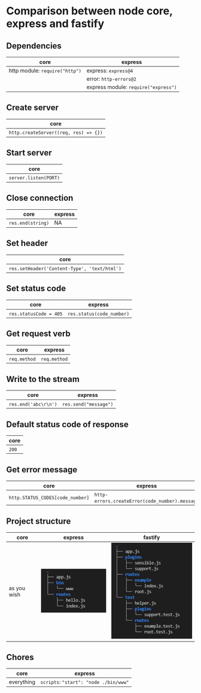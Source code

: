 # Comparison between node core, express and fastify

## Dependencies

| core | express
|---| --- |
|http module: `require("http")`| express: `express@4` |
| | error: `http-errors@2` |
| | express module: `require("express")` |

## Create server

core |
--- |
`http.createServer((req, res) => {})` |

## Start server

core |
--- |
`server.listen(PORT)` |

## Close connection

core | express |
--- | --- |
`res.end(string)`| NA |

## Set header

core |
--- |
`res.setHeader('Content-Type', 'text/html')` |

## Set status code

core | express |
--- | --- |
`res.statusCode = 405` | `res.status(code_number)` |

## Get request verb

core | express |
--- | --- |
`req.method` | `req.method` |

## Write to the stream

core | express |
--- | --- |
`res.end('abc\r\n')` | `res.send("message")` |

## Default status code of response

core |
--- |
`200` |

## Get error message

core | express |
--- | --- |
`http.STATUS_CODES[code_number]` | `http-errors.createError(code_number).message` |

## Project structure

core | express | fastify |
--- | --- | --- |
as you wish | ![](../images/structureOfExpress.png) | ![](../images/structureOfFastify.png) |

## Chores

core | express |
--- | --- |
everything | `scripts`: `"start": "node ./bin/www"` |